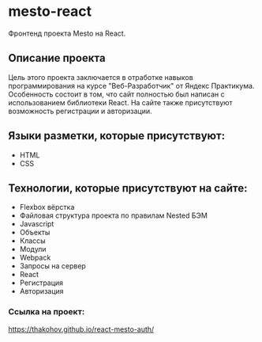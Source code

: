 # mesto-react
Фронтенд проекта Mesto на React.

## Описание проекта
Цель этого проекта заключается в отработке навыков программирования на курсе "Веб-Разработчик" от Яндекс Практикума. Особенность состоит в том, что сайт полностью был написан с использованием библиотеки React. На сайте также присутствуют возможность регистрации и авторизации.


## Языки разметки, которые присутствуют:

- HTML
- CSS

## Технологии, которые присутствуют на сайте:

- Flexbox вёрстка
- Файловая структура проекта по правилам Nested БЭМ
- Javascript
- Объекты
- Классы
- Модули
- Webpack
- Запросы на сервер
- React
- Регистрация
- Авторизация

### Ссылка на проект:
https://thakohov.github.io/react-mesto-auth/
